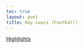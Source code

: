 ```yaml
---
toc: true
layout: post
title: Ray Lewis (Football)
---
```


[Highlights](https://www.youtube.com/watch?v=DEKXWNey_Wc)
